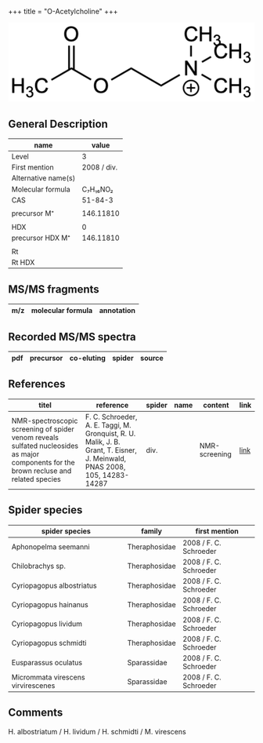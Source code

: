 +++
title = "O-Acetylcholine"
+++

![](/img/O-Acetylcholine.png)

## General Description

| name                | value       |
|---------------------|-------------|
| Level               | 3           |
| First mention       | 2008 / div. |
| Alternative name(s) |             |
| Molecular formula   | C₇H₁₆NO₂    |
| CAS                 | 51-84-3     |
|                     |             |
| precursor M⁺        | 146.11810   |
|                     |             |
| HDX                 | 0           |
| precursor HDX M⁺    | 146.11810   |
|                     |             |
| Rt                  |             |
| Rt HDX              |             |

## MS/MS fragments

| m/z       | molecular formula | annotation        |
|-----------|-------------------|-------------------|


## Recorded MS/MS spectra

| pdf | precursor | co-eluting | spider    | source                       |
|-----|-----------|------------|-----------|------------------------------|

## References

| titel                                                                                                                                  | reference                                                                                                                 | spider | name | content       | link                                    |
|----------------------------------------------------------------------------------------------------------------------------------------|---------------------------------------------------------------------------------------------------------------------------|--------|------|---------------|-----------------------------------------|
| NMR-spectroscopic screening of spider venom reveals sulfated nucleosides as major components for the brown recluse and related species | F. C. Schroeder, A. E. Taggi, M. Gronquist, R. U. Malik, J. B. Grant, T. Eisner, J. Meinwald, PNAS 2008, 105, 14283-14287 | div.   |      | NMR-screening | [link](https://doi.org/10.1073/pnas.0806840105) |


## Spider species

| spider species                     | family        | first mention          |
|------------------------------------|---------------|------------------------|
| Aphonopelma seemanni               | Theraphosidae | 2008 / F. C. Schroeder |
| Chilobrachys sp.                   | Theraphosidae | 2008 / F. C. Schroeder |
| Cyriopagopus albostriatus          | Theraphosidae | 2008 / F. C. Schroeder |
| Cyriopagopus hainanus              | Theraphosidae | 2008 / F. C. Schroeder |
| Cyriopagopus lividum               | Theraphosidae | 2008 / F. C. Schroeder |
| Cyriopagopus schmidti              | Theraphosidae | 2008 / F. C. Schroeder |
| Eusparassus oculatus               | Sparassidae   | 2008 / F. C. Schroeder |
| Micrommata virescens virvirescenes | Sparassidae   | 2008 / F. C. Schroeder |


## Comments

H. albostriatum / H. lividum / H. schmidti / M. virescens
